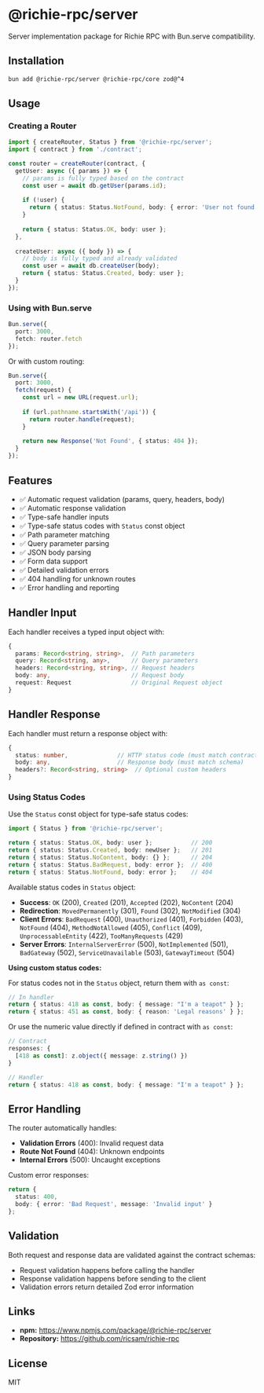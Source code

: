 # @richie-rpc/server

Server implementation package for Richie RPC with Bun.serve compatibility.

## Installation

```bash
bun add @richie-rpc/server @richie-rpc/core zod@^4
```

## Usage

### Creating a Router

```typescript
import { createRouter, Status } from '@richie-rpc/server';
import { contract } from './contract';

const router = createRouter(contract, {
  getUser: async ({ params }) => {
    // params is fully typed based on the contract
    const user = await db.getUser(params.id);
    
    if (!user) {
      return { status: Status.NotFound, body: { error: 'User not found' } };
    }
    
    return { status: Status.OK, body: user };
  },
  
  createUser: async ({ body }) => {
    // body is fully typed and already validated
    const user = await db.createUser(body);
    return { status: Status.Created, body: user };
  }
});
```

### Using with Bun.serve

```typescript
Bun.serve({
  port: 3000,
  fetch: router.fetch
});
```

Or with custom routing:

```typescript
Bun.serve({
  port: 3000,
  fetch(request) {
    const url = new URL(request.url);
    
    if (url.pathname.startsWith('/api')) {
      return router.handle(request);
    }
    
    return new Response('Not Found', { status: 404 });
  }
});
```

## Features

- ✅ Automatic request validation (params, query, headers, body)
- ✅ Automatic response validation
- ✅ Type-safe handler inputs
- ✅ Type-safe status codes with `Status` const object
- ✅ Path parameter matching
- ✅ Query parameter parsing
- ✅ JSON body parsing
- ✅ Form data support
- ✅ Detailed validation errors
- ✅ 404 handling for unknown routes
- ✅ Error handling and reporting

## Handler Input

Each handler receives a typed input object with:

```typescript
{
  params: Record<string, string>,  // Path parameters
  query: Record<string, any>,      // Query parameters
  headers: Record<string, string>, // Request headers
  body: any,                       // Request body
  request: Request                 // Original Request object
}
```

## Handler Response

Each handler must return a response object with:

```typescript
{
  status: number,              // HTTP status code (must match contract)
  body: any,                   // Response body (must match schema)
  headers?: Record<string, string>  // Optional custom headers
}
```

### Using Status Codes

Use the `Status` const object for type-safe status codes:

```typescript
import { Status } from '@richie-rpc/server';

return { status: Status.OK, body: user };           // 200
return { status: Status.Created, body: newUser };   // 201
return { status: Status.NoContent, body: {} };      // 204
return { status: Status.BadRequest, body: error };  // 400
return { status: Status.NotFound, body: error };    // 404
```

Available status codes in `Status` object:
- **Success**: `OK` (200), `Created` (201), `Accepted` (202), `NoContent` (204)
- **Redirection**: `MovedPermanently` (301), `Found` (302), `NotModified` (304)
- **Client Errors**: `BadRequest` (400), `Unauthorized` (401), `Forbidden` (403), `NotFound` (404), `MethodNotAllowed` (405), `Conflict` (409), `UnprocessableEntity` (422), `TooManyRequests` (429)
- **Server Errors**: `InternalServerError` (500), `NotImplemented` (501), `BadGateway` (502), `ServiceUnavailable` (503), `GatewayTimeout` (504)

**Using custom status codes:**

For status codes not in the `Status` object, return them with `as const`:
```typescript
// In handler
return { status: 418 as const, body: { message: "I'm a teapot" } };
return { status: 451 as const, body: { reason: 'Legal reasons' } };
```

Or use the numeric value directly if defined in contract with `as const`:
```typescript
// Contract
responses: {
  [418 as const]: z.object({ message: z.string() })
}

// Handler
return { status: 418 as const, body: { message: "I'm a teapot" } };
```

## Error Handling

The router automatically handles:

- **Validation Errors** (400): Invalid request data
- **Route Not Found** (404): Unknown endpoints
- **Internal Errors** (500): Uncaught exceptions

Custom error responses:

```typescript
return {
  status: 400,
  body: { error: 'Bad Request', message: 'Invalid input' }
};
```

## Validation

Both request and response data are validated against the contract schemas:

- Request validation happens before calling the handler
- Response validation happens before sending to the client
- Validation errors return detailed Zod error information

## Links

- **npm:** https://www.npmjs.com/package/@richie-rpc/server
- **Repository:** https://github.com/ricsam/richie-rpc

## License

MIT

